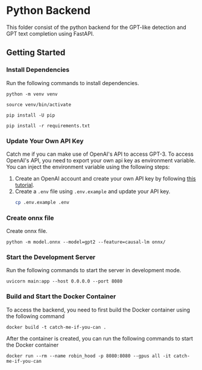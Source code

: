 # Python Backend

This folder consist of the python backend for the GPT-like detection and GPT text completion using FastAPI.

## Getting Started

### Install Dependencies
Run the following commands to install dependencies.
```
python -m venv venv

source venv/bin/activate

pip install -U pip

pip install -r requirements.txt
```

### Update Your Own API Key
Catch me if you can make use of OpenAI's API to access GPT-3. To access OpenAI's API, you need to export your own api key as environment variable. You can inject the environment variable using the following steps:

1. Create an OpenAI account and create your own API key by following [this tutorial](https://elephas.app/blog/how-to-create-openai-api-keys-cl5c4f21d281431po7k8fgyol0).
2. Create a `.env` file using `.env.example` and update your API key.
    ```bash
    cp .env.example .env
    ```

### Create onnx file
Create onnx file.
```
python -m model.onnx --model=gpt2 --feature=causal-lm onnx/
```

### Start the Development Server
Run the following commands to start the server in development mode.
```
uvicorn main:app --host 0.0.0.0 --port 8080
```

### Build and Start the Docker Container

To access the backend, you need to first build the Docker container using the following command
```
docker build -t catch-me-if-you-can .
```

After the container is created, you can run the following commands to start the Docker container
```
docker run --rm --name robin_hood -p 8080:8080 --gpus all -it catch-me-if-you-can
```

